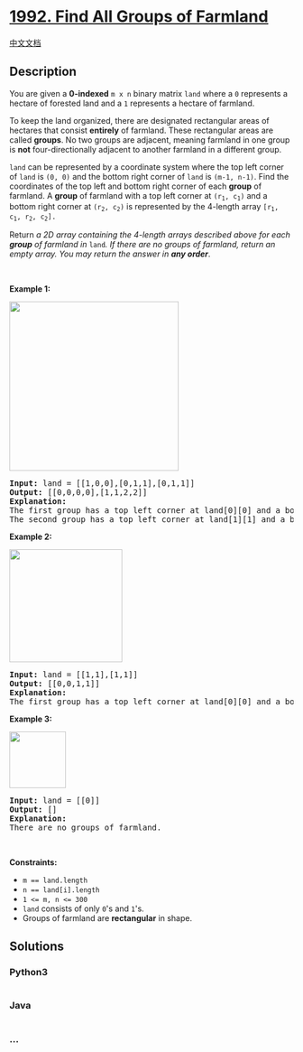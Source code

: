 # [1992. Find All Groups of Farmland](https://leetcode.com/problems/find-all-groups-of-farmland)

[中文文档](/solution/1900-1999/1992.Find%20All%20Groups%20of%20Farmland/README.md)

## Description

<p>You are given a <strong>0-indexed</strong> <code>m x n</code> binary matrix <code>land</code> where a <code>0</code> represents a hectare of forested land and a <code>1</code> represents a hectare of farmland.</p>

<p>To keep the land organized, there are designated rectangular areas of hectares that consist <strong>entirely</strong> of farmland. These rectangular areas are called <strong>groups</strong>. No two groups are adjacent, meaning farmland in one group is <strong>not</strong> four-directionally adjacent to another farmland in a different group.</p>

<p><code>land</code> can be represented by a coordinate system where the top left corner of <code>land</code> is <code>(0, 0)</code> and the bottom right corner of <code>land</code> is <code>(m-1, n-1)</code>. Find the coordinates of the top left and bottom right corner of each <strong>group</strong> of farmland. A <strong>group</strong> of farmland with a top left corner at <code>(r<sub>1</sub>, c<sub>1</sub>)</code> and a bottom right corner at <code>(r<sub>2</sub>, c<sub>2</sub>)</code> is represented by the 4-length array <code>[r<sub>1</sub>, c<sub>1</sub>, r<sub>2</sub>, c<sub>2</sub>].</code></p>

<p>Return <em>a 2D array containing the 4-length arrays described above for each <strong>group</strong> of farmland in </em><code>land</code><em>. If there are no groups of farmland, return an empty array. You may return the answer in <strong>any order</strong></em>.</p>

<p>&nbsp;</p>
<p><strong>Example 1:</strong></p>
<img alt="" src="https://cdn.jsdelivr.net/gh/doocs/leetcode@main/solution/1900-1999/1992.Find%20All%20Groups%20of%20Farmland/images/screenshot-2021-07-27-at-12-23-15-copy-of-diagram-drawio-diagrams-net.png" style="width: 300px; height: 300px;" />
<pre>
<strong>Input:</strong> land = [[1,0,0],[0,1,1],[0,1,1]]
<strong>Output:</strong> [[0,0,0,0],[1,1,2,2]]
<strong>Explanation:</strong>
The first group has a top left corner at land[0][0] and a bottom right corner at land[0][0].
The second group has a top left corner at land[1][1] and a bottom right corner at land[2][2].
</pre>

<p><strong>Example 2:</strong></p>
<img alt="" src="https://cdn.jsdelivr.net/gh/doocs/leetcode@main/solution/1900-1999/1992.Find%20All%20Groups%20of%20Farmland/images/screenshot-2021-07-27-at-12-30-26-copy-of-diagram-drawio-diagrams-net.png" style="width: 200px; height: 200px;" />
<pre>
<strong>Input:</strong> land = [[1,1],[1,1]]
<strong>Output:</strong> [[0,0,1,1]]
<strong>Explanation:</strong>
The first group has a top left corner at land[0][0] and a bottom right corner at land[1][1].
</pre>

<p><strong>Example 3:</strong></p>
<img alt="" src="https://cdn.jsdelivr.net/gh/doocs/leetcode@main/solution/1900-1999/1992.Find%20All%20Groups%20of%20Farmland/images/screenshot-2021-07-27-at-12-32-24-copy-of-diagram-drawio-diagrams-net.png" style="width: 100px; height: 100px;" />
<pre>
<strong>Input:</strong> land = [[0]]
<strong>Output:</strong> []
<strong>Explanation:</strong>
There are no groups of farmland.
</pre>

<p>&nbsp;</p>
<p><strong>Constraints:</strong></p>

<ul>
	<li><code>m == land.length</code></li>
	<li><code>n == land[i].length</code></li>
	<li><code>1 &lt;= m, n &lt;= 300</code></li>
	<li><code>land</code> consists of only <code>0</code>&#39;s and <code>1</code>&#39;s.</li>
	<li>Groups of farmland are <strong>rectangular</strong> in shape.</li>
</ul>


## Solutions

<!-- tabs:start -->

### **Python3**

```python

```

### **Java**

```java

```

### **...**

```

```

<!-- tabs:end -->

